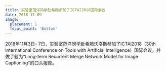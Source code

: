 ```yaml
---
title: 实验室范洋同学赴希腊参加了ICTAI2018国际会议
date: 2018-11-09
image:
  placement: 1
  focal_point: 'Bottom'
---
```


2018年11月3日- 7日，实验室范洋同学赴希腊沃洛斯参加了ICTAI2018（30th International Conference on Tools with Artificial Intelligence）国际会议，并做了题为“Long-term Recurrent Merge Network Model for Image Captioning”的口头报告。